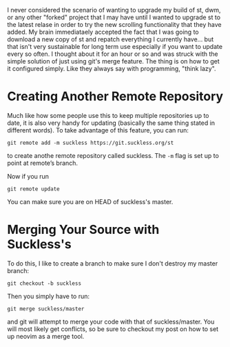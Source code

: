 I never considered the scenario of wanting to upgrade my build of st, dwm, or any other "forked" project that I may have until I wanted to upgrade st to the latest relase in order to try the new scrolling functionality that they have added. My brain immediataely accepted the fact that I was going to download a new copy of st and repatch everything I currently have... but that isn't very sustainable for long term use especially if you want to update every so often. I thought about it for an hour or so and was struck with the simple solution of just using git's merge feature. The thing is on how to get it configured simply. Like they always say with programming, "think lazy".

# Creating Another Remote Repository
Much like how some people use this to keep multiple repositories up to date, it is also very handy for updating (basically the same thing stated in different words). To take advantage of this feature, you can run: 

```
git remote add -m suckless https://git.suckless.org/st
```

to create anothe remote repository called suckless. The `-m` flag is set up to point at remote’s <master> branch.

Now if you run 

```
git remote update
```

You can make sure you are on HEAD of suckless's master.

# Merging Your Source with Suckless's
To do this, I like to create a branch to make sure I don't destroy my master branch:

``` 
git checkout -b suckless
```

Then you simply have to run:

```
git merge suckless/master
```

and git will attempt to merge your code with that of suckless/master. You will most likely get conflicts, so be sure to checkout my post on how to set up neovim as a merge tool.
